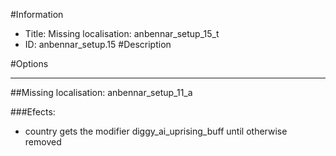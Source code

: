 #Information
 - Title: Missing localisation: anbennar_setup_15_t
 - ID: anbennar_setup.15
#Description

#Options

___
##Missing localisation: anbennar_setup_11_a

###Efects:<ul><li>country gets the modifier diggy_ai_uprising_buff until otherwise removed</li></ul>
